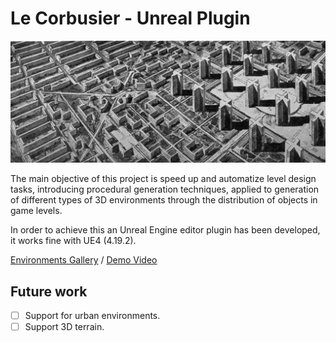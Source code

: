 # Le Corbusier - Unreal Plugin
![The City of Tomorrow](Docs/lecorbusier/lecorbusier2.jpg)

The main objective of this project is speed up and automatize level design tasks, introducing procedural generation techniques, applied to generation of different types of 3D environments through the distribution of objects in game levels. 

In order to achieve this an Unreal Engine editor plugin has been developed, it works fine with UE4 (4.19.2).

[Environments Gallery](http://github.com/Docs/environments) / [Demo Video](Docs/demo.mp4)


## Future work
- [ ] Support for urban environments.
- [ ] Support 3D terrain.